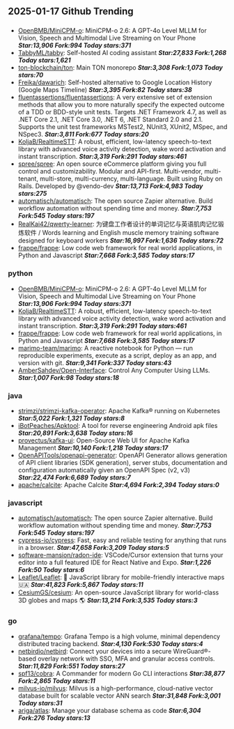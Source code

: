 ## 2025-01-17 Github Trending

### 
* [OpenBMB/MiniCPM-o](https://github.com/OpenBMB/MiniCPM-o): MiniCPM-o 2.6: A GPT-4o Level MLLM for Vision, Speech and Multimodal Live Streaming on Your Phone ***Star:13,906 Fork:994 Today stars:371***
* [TabbyML/tabby](https://github.com/TabbyML/tabby): Self-hosted AI coding assistant ***Star:27,833 Fork:1,268 Today stars:1,621***
* [ton-blockchain/ton](https://github.com/ton-blockchain/ton): Main TON monorepo ***Star:3,308 Fork:1,073 Today stars:70***
* [Freika/dawarich](https://github.com/Freika/dawarich): Self-hosted alternative to Google Location History (Google Maps Timeline) ***Star:3,395 Fork:82 Today stars:38***
* [fluentassertions/fluentassertions](https://github.com/fluentassertions/fluentassertions): A very extensive set of extension methods that allow you to more naturally specify the expected outcome of a TDD or BDD-style unit tests. Targets .NET Framework 4.7, as well as .NET Core 2.1, .NET Core 3.0, .NET 6, .NET Standard 2.0 and 2.1. Supports the unit test frameworks MSTest2, NUnit3, XUnit2, MSpec, and NSpec3. ***Star:3,811 Fork:677 Today stars:20***
* [KoljaB/RealtimeSTT](https://github.com/KoljaB/RealtimeSTT): A robust, efficient, low-latency speech-to-text library with advanced voice activity detection, wake word activation and instant transcription. ***Star:3,319 Fork:291 Today stars:461***
* [spree/spree](https://github.com/spree/spree): An open source eCommerce platform giving you full control and customizability. Modular and API-first. Multi-vendor, multi-tenant, multi-store, multi-currency, multi-language. Built using Ruby on Rails. Developed by @vendo-dev ***Star:13,713 Fork:4,983 Today stars:275***
* [automatisch/automatisch](https://github.com/automatisch/automatisch): The open source Zapier alternative. Build workflow automation without spending time and money. ***Star:7,753 Fork:545 Today stars:197***
* [RealKai42/qwerty-learner](https://github.com/RealKai42/qwerty-learner): 为键盘工作者设计的单词记忆与英语肌肉记忆锻炼软件 / Words learning and English muscle memory training software designed for keyboard workers ***Star:16,997 Fork:1,636 Today stars:72***
* [frappe/frappe](https://github.com/frappe/frappe): Low code web framework for real world applications, in Python and Javascript ***Star:7,668 Fork:3,585 Today stars:17***

### python
* [OpenBMB/MiniCPM-o](https://github.com/OpenBMB/MiniCPM-o): MiniCPM-o 2.6: A GPT-4o Level MLLM for Vision, Speech and Multimodal Live Streaming on Your Phone ***Star:13,906 Fork:994 Today stars:371***
* [KoljaB/RealtimeSTT](https://github.com/KoljaB/RealtimeSTT): A robust, efficient, low-latency speech-to-text library with advanced voice activity detection, wake word activation and instant transcription. ***Star:3,319 Fork:291 Today stars:461***
* [frappe/frappe](https://github.com/frappe/frappe): Low code web framework for real world applications, in Python and Javascript ***Star:7,668 Fork:3,585 Today stars:17***
* [marimo-team/marimo](https://github.com/marimo-team/marimo): A reactive notebook for Python — run reproducible experiments, execute as a script, deploy as an app, and version with git. ***Star:9,341 Fork:337 Today stars:43***
* [AmberSahdev/Open-Interface](https://github.com/AmberSahdev/Open-Interface): Control Any Computer Using LLMs. ***Star:1,007 Fork:98 Today stars:18***

### java
* [strimzi/strimzi-kafka-operator](https://github.com/strimzi/strimzi-kafka-operator): Apache Kafka® running on Kubernetes ***Star:5,022 Fork:1,321 Today stars:8***
* [iBotPeaches/Apktool](https://github.com/iBotPeaches/Apktool): A tool for reverse engineering Android apk files ***Star:20,891 Fork:3,638 Today stars:16***
* [provectus/kafka-ui](https://github.com/provectus/kafka-ui): Open-Source Web UI for Apache Kafka Management ***Star:10,140 Fork:1,218 Today stars:17***
* [OpenAPITools/openapi-generator](https://github.com/OpenAPITools/openapi-generator): OpenAPI Generator allows generation of API client libraries (SDK generation), server stubs, documentation and configuration automatically given an OpenAPI Spec (v2, v3) ***Star:22,474 Fork:6,689 Today stars:7***
* [apache/calcite](https://github.com/apache/calcite): Apache Calcite ***Star:4,694 Fork:2,394 Today stars:0***

### javascript
* [automatisch/automatisch](https://github.com/automatisch/automatisch): The open source Zapier alternative. Build workflow automation without spending time and money. ***Star:7,753 Fork:545 Today stars:197***
* [cypress-io/cypress](https://github.com/cypress-io/cypress): Fast, easy and reliable testing for anything that runs in a browser. ***Star:47,658 Fork:3,209 Today stars:5***
* [software-mansion/radon-ide](https://github.com/software-mansion/radon-ide): VSCode/Cursor extension that turns your editor into a full featured IDE for React Native and Expo. ***Star:1,226 Fork:50 Today stars:6***
* [Leaflet/Leaflet](https://github.com/Leaflet/Leaflet): 🍃 JavaScript library for mobile-friendly interactive maps 🇺🇦 ***Star:41,823 Fork:5,867 Today stars:11***
* [CesiumGS/cesium](https://github.com/CesiumGS/cesium): An open-source JavaScript library for world-class 3D globes and maps 🌎 ***Star:13,214 Fork:3,535 Today stars:3***

### go
* [grafana/tempo](https://github.com/grafana/tempo): Grafana Tempo is a high volume, minimal dependency distributed tracing backend. ***Star:4,130 Fork:530 Today stars:4***
* [netbirdio/netbird](https://github.com/netbirdio/netbird): Connect your devices into a secure WireGuard®-based overlay network with SSO, MFA and granular access controls. ***Star:11,829 Fork:551 Today stars:27***
* [spf13/cobra](https://github.com/spf13/cobra): A Commander for modern Go CLI interactions ***Star:38,877 Fork:2,865 Today stars:11***
* [milvus-io/milvus](https://github.com/milvus-io/milvus): Milvus is a high-performance, cloud-native vector database built for scalable vector ANN search ***Star:31,848 Fork:3,001 Today stars:31***
* [ariga/atlas](https://github.com/ariga/atlas): Manage your database schema as code ***Star:6,304 Fork:276 Today stars:13***
